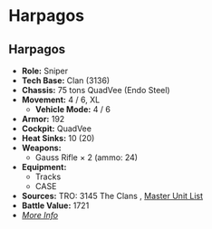 # Harpagos 

## Harpagos 

- **Role:** Sniper 
- **Tech Base:** Clan (3136) 
- **Chassis:** 75 tons QuadVee (Endo Steel) 
- **Movement:** 4 / 6, XL 
  - **Vehicle Mode:** 4 / 6 
- **Armor:** 192 
- **Cockpit:** QuadVee 
- **Heat Sinks:** 10 (20) 
- **Weapons:** 
  - Gauss Rifle × 2 (ammo: 24) 
- **Equipment:** 
  - Tracks 
  - CASE 
- **Sources:** TRO: 3145 The Clans , [Master Unit List](http://masterunitlist.info/Unit/Details/6254) 
- **Battle Value:** 1721 
- [*More Info*](harpagos/harpagos.md) 

